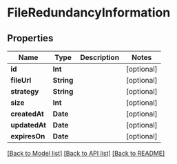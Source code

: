 # FileRedundancyInformation

## Properties
Name | Type | Description | Notes
------------ | ------------- | ------------- | -------------
**id** | **Int** |  | [optional] 
**fileUrl** | **String** |  | [optional] 
**strategy** | **String** |  | [optional] 
**size** | **Int** |  | [optional] 
**createdAt** | **Date** |  | [optional] 
**updatedAt** | **Date** |  | [optional] 
**expiresOn** | **Date** |  | [optional] 

[[Back to Model list]](../README.md#documentation-for-models) [[Back to API list]](../README.md#documentation-for-api-endpoints) [[Back to README]](../README.md)


